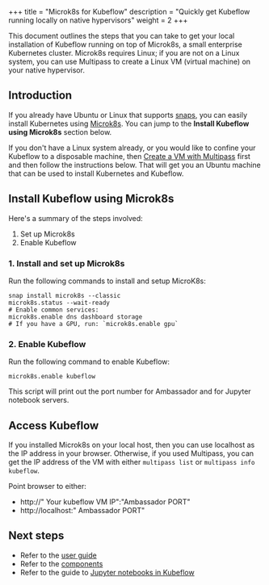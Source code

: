 +++
title = "Microk8s for Kubeflow"
description = "Quickly get Kubeflow running locally on native hypervisors"
weight = 2
+++

This document outlines the steps that you can take to get your local installation of Kubeflow running on top of Microk8s, a small enterprise Kubernetes cluster. Microk8s requires Linux; if you are not on a Linux system, you can use Multipass to create a Linux VM (virtual machine) on your native hypervisor.

## Introduction

If you already have Ubuntu or Linux that supports [snaps](https://snapcraft.io/), you can easily install Kubernetes using [Microk8s](https://microk8s.io/). You can jump to the **Install Kubeflow using Microk8s** section below.

If you don't have a Linux system already, or you would like to confine your Kubeflow to a disposable machine, then [Create a VM with Multipass](https://multipass.run/) first and then follow the instructions below. That will get you an Ubuntu machine that can be used to install Kubernetes and Kubeflow.

## Install Kubeflow using Microk8s

Here's a summary of the steps involved:

1. Set up Microk8s
2. Enable Kubeflow

### 1. Install and set up Microk8s

Run the following commands to install and setup MicroK8s:

```
snap install microk8s --classic
microk8s.status --wait-ready
# Enable common services:
microk8s.enable dns dashboard storage
# If you have a GPU, run: `microk8s.enable gpu`
```

### 2. Enable Kubeflow

Run the following command to enable Kubeflow:

```
microk8s.enable kubeflow
```

This script will print out the port number for Ambassador and for Jupyter notebook 
servers.


## Access Kubeflow

If you installed Microk8s on your local host, then you can use localhost as the IP address in your browser. Otherwise, if you used Multipass, you can get the IP address of the VM with either `multipass list` or `multipass info kubeflow`.

Point browser to either:
- http://" Your kubeflow VM IP":"Ambassador PORT"
- http://localhost:" Ambassador PORT"

## Next steps

* Refer to the [user guide](/docs/)
* Refer to the [components](/docs/components/)
* Refer to the guide to [Jupyter notebooks in Kubeflow](/docs/notebooks/)
